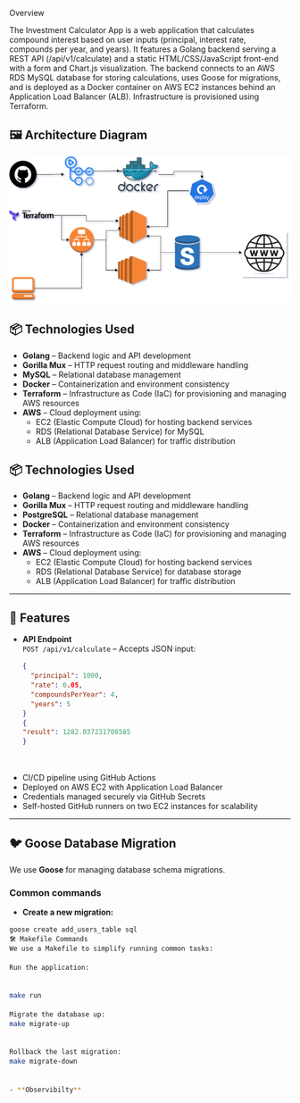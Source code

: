 Overview

The Investment Calculator App is a web application that calculates compound interest based on user inputs (principal, interest rate, compounds per year, and years). It features a Golang backend serving a REST API (/api/v1/calculate) and a static HTML/CSS/JavaScript front-end with a form and Chart.js visualization. The backend connects to an AWS RDS MySQL database for storing calculations, uses Goose for migrations, and is deployed as a Docker container on AWS EC2 instances behind an Application Load Balancer (ALB). Infrastructure is provisioned using Terraform.

## 🖼️ Architecture Diagram

![Architecture](./assets/calclulatorApp.drawio.png)

## 📦 Technologies Used

- **Golang** – Backend logic and API development  
- **Gorilla Mux** – HTTP request routing and middleware handling  
- **MySQL** – Relational database management  
- **Docker** – Containerization and environment consistency  
- **Terraform** – Infrastructure as Code (IaC) for provisioning and managing AWS resources  
- **AWS** – Cloud deployment using:
  - EC2 (Elastic Compute Cloud) for hosting backend services  
  - RDS (Relational Database Service) for MySQL  
  - ALB (Application Load Balancer) for traffic distribution

## 📦 Technologies Used

- **Golang** – Backend logic and API development  
- **Gorilla Mux** – HTTP request routing and middleware handling  
- **PostgreSQL** – Relational database management  
- **Docker** – Containerization and environment consistency  
- **Terraform** – Infrastructure as Code (IaC) for provisioning and managing AWS resources  
- **AWS** – Cloud deployment using:
  - EC2 (Elastic Compute Cloud) for hosting backend services  
  - RDS (Relational Database Service) for database storage  
  - ALB (Application Load Balancer) for traffic distribution

---

## 🚀 Features

- **API Endpoint**  
  `POST /api/v1/calculate` – Accepts JSON input:
  ```json
  {
    "principal": 1000,
    "rate": 0.05,
    "compoundsPerYear": 4,
    "years": 5
  }
  {
  "result": 1282.037231708585
  }




- CI/CD pipeline using GitHub Actions
- Deployed on AWS EC2 with Application Load Balancer
- Credentials managed securely via GitHub Secrets
- Self-hosted GitHub runners on two EC2 instances for scalability

---

## 🐦 Goose Database Migration

We use **Goose** for managing database schema migrations.

### Common commands

- **Create a new migration:**

```bash
goose create add_users_table sql
🛠️ Makefile Commands
We use a Makefile to simplify running common tasks:

Run the application:


make run

Migrate the database up:
make migrate-up


Rollback the last migration:
make migrate-down


- **Observibilty**